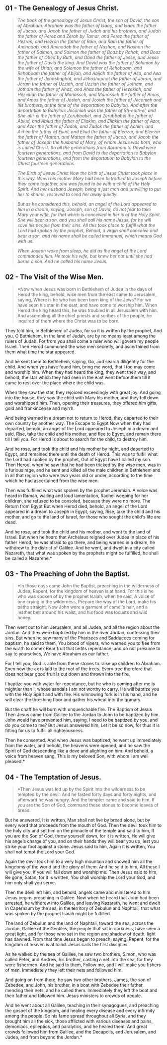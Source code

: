 ## 01 - The Genealogy of Jesus Christ.

>*The book of the genealogy of Jesus Christ, the son of David, the son of Abraham. Abraham was the father of Isaac, and Isaac the father of Jacob, and Jacob the father of Judah and his brothers, and Judah the father of Perez and Zerah by Tamar, and Perez the father of Hezron, and Hezron the father of Ram, and Ram the father of Aminadab, and Aminadab the father of Nashon, and Nashon the father of Salmon, and Salmon the father of Boaz by Rahab, and Boaz the father of Obed by Ruth, and Obed the father of Jesse, and Jesse the father of David the king. And David was the father of Solomon by the wife of Uriah, and Solomon  the father of Rehoboam, and Rehoboam the father of Abijah, and Abijah the father of Asa, and Asa the father of Jehoshaphat, and Jehoshaphat the father of Joram, and Joram the father of Uzziah, and Uzziah the father of Jotham, and Jotham the father of Ahaz, and Ahaz the father of Hezekiah, and Hezekiah the father of Manasseh, and Manasseh the father of Amos, and Amos the father of Josiah, and Josiah the father of Jeconiah and his brothers, at the time of the deportation to Babylon. And after the deportation to Babylon: Jeconiah was the father of Sh-ealti-el, and She-alti-el the father of Zerubbabel, and Zerubbabel the father of Abiud, and Abiud the father of Eliakim, and Eliakim the father of Azor, and Azor the father of Zadok, and Zadok the father of Achim, and Achim the father of Eliud, and Eliud the father of Eleazar, and Eleazar the father of Mattan, and Mattan the father of Jacob, and Jacob the father of Joseph  the husband of Mary, of whom Jesus was born, who is called Christ. So all the generations from Abraham to David were fourteen generations, and from David to the deportation to Babylon fourteen generations, and from the deportation to Babylon to the Christ fourteen generations.*

>*The Birth of Jesus Christ Now the birth of Jesus Christ took place in this way. When his mother Mary had been betrothed to Joseph before they came together, she was found to be with a child of the Holy Spirit. And her husband Joseph, being a just man and unwilling to put her to shame, resolved to send her away quietly.*

>*But as he considered this, behold, an angel of the Lord appeared to him in a dream, saying, Joseph, son of David, do not fear to take Mary your wife, for that which is conceived in her is of the Holy Spirit. She will bear a son, and you shall call his name Jesus, for he will save his people from their sins. All this took place to fulfill what the Lord had spoken by the prophet, Behold, a virgin shall conceive and bear a son, and his name shall be called Immanuel, which means God with us.*

>*When Joseph woke from sleep, he did as the angel of the Lord commanded him. He took his wife, but knew her not until she had borne a son. And he called his name Jesus.*

## 02 - The Visit of the Wise Men.

>*Now when Jesus was born in Bethlehem of Judea in the days of Herod the king, behold, wise men from the east came to Jerusalem, saying, Where is he who has been born king of the Jews? For we have seen his star in the east, and have come to worship him. When Herod the king heard this, he was troubled in all Jerusalem with him. And assembling all the chief priests and scribes of the people, he inquired of them where the Christ was to be born.

They told him, In Bethlehem of Judea, for so it is written by the prophet, And you, O Bethlehem, in the land of Judah, are by no means least among the rulers of Judah. For from you shall come a ruler who will govern my people Israel. Then Herod summoned the wise men secretly, and ascertained from them what time the star appeared.

And he sent them to Bethlehem, saying, Go, and search diligently for the child. And when you have found him, bring me word, that I too may come and worship him. When they had heard the king, they went their way, and behold, the star which they had seen in the east went before them till it came to rest over the place where the child was.

When they saw the star, they rejoiced exceedingly with great joy. And going into the house, they saw the child with Mary his mother, and they fell down and worshipped him. Then, opening their treasures, they offered him gifts, gold and frankincense and myrrh.

And being warned in a dream not to return to Herod, they departed to their own country by another way. The Escape to Egypt Now when they had departed, behold, an angel of the Lord appeared to Joseph in a dream and said, Rise, take the child and his mother, and flee to Egypt, and remain there till I tell you. For Herod is about to search for the child, to destroy him.

And he rose, and took the child and his mother by night, and departed to Egypt, and remained there until the death of Herod. This was to fulfill what the Lord had spoken by the prophet, Out of Egypt have I called my son. Then Herod, when he saw that he had been tricked by the wise men, was in a furious rage, and he sent and killed all the male children in Bethlehem and in all that region who were two years old or under, according to the time which he had ascertained from the wise men.

Then was fulfilled what was spoken by the prophet Jeremiah. A voice was heard in Ramah, wailing and loud lamentation, Rachel weeping for her children, she refused to be consoled, because they were no more. The Return from Egypt But when Herod died, behold, an angel of the Lord appeared in a dream to Joseph in Egypt, saying, Rise, take the child and his mother, and go to the land of Israel, for those who sought the child's life are dead.

And he rose, and took the child and his mother, and went to the land of Israel. But when he heard that Archelaus reigned over Judea in place of his father Herod, he was afraid to go there, and being warned in a dream, he withdrew to the district of Galilee. And he went, and dwelt in a city called Nazareth, that what was spoken by the prophets might be fulfilled, he shall be called a Nazarene.*

## 03 - The Preaching of John the Baptist.

>*In those days came John the Baptist, preaching in the wilderness of Judea, Repent, for the kingdom of heaven is at hand. For this is he who was spoken of by the prophet Isaiah, when he said, A voice of one crying in the wilderness, Prepare the way of the Lord, make his paths straight. Now John wore a garment of camel's hair, and a leather belt around his waist, and his food was locusts and wild honey.

Then went out to him Jerusalem, and all Judea, and all the region about the Jordan. And they were baptized by him in the river Jordan, confessing their sins. But when he saw many of the Pharisees and Sadducees coming for baptism, he said to them, You brood of vipers, who warned you to flee from the wrath to come? Bear fruit that befits repentance, and do not presume to say to yourselves, We have Abraham as our father.

For I tell you, God is able from these stones to raise up children to Abraham. Even now the ax is laid to the root of the trees. Every tree therefore that does not bear good fruit is cut down and thrown into the fire.

I baptize you with water for repentance, but he who is coming after me is mightier than I, whose sandals I am not worthy to carry. He will baptize you with the Holy Spirit and with fire. His winnowing fork is in his hand, and he will clear the threshing floor and gather his wheat into the granary.

But the chaff he will burn with unquenchable fire. The Baptism of Jesus Then Jesus came from Galilee to the Jordan to John to be baptized by him. John would have prevented him, saying, I need to be baptized by you, and do you come to me? But Jesus answered him, Let it be so now, for thus it is fitting for us to fulfill all righteousness.

Then he consented. And when Jesus was baptized, he went up immediately from the water, and behold, the heavens were opened, and he saw the Spirit of God descending like a dove and alighting on him. And behold, a voice from heaven sang, This is my beloved Son, with whom I am well pleased.*

## 04 - The Temptation of Jesus.

>*Then Jesus was led up by the Spirit into the wilderness to be tempted by the devil. And he fasted forty days and forty nights, and afterward he was hungry. And the tempter came and said to him, If you are the Son of God, command these stones to become loaves of bread.

But he answered, It is written, Man shall not live by bread alone, but by every word that proceeds from the mouth of God. Then the devil took him to the holy city and set him on the pinnacle of the temple and said to him, If you are the Son of God, throw yourself down, for it is written, He will give his angels charge of you, and on their hands they will bear you up, lest you strike your foot against a stone. Jesus said to him, Again it is written, You shall not tempt the Lord your God.

Again the devil took him to a very high mountain and showed him all the kingdoms of the world and the glory of them. And he said to him, All these I will give you, if you will fall down and worship me. Then Jesus said to him, Be gone, Satan, for it is written, You shall worship the Lord your God, and him only shall you serve.

Then the devil left him, and behold, angels came and ministered to him. Jesus begins preaching in Galilee. Now when he heard that John had been arrested, he withdrew into Galilee, and leaving Nazareth, he went and dwelt in Capernaum by the sea, in the territory of Zebulun and Naphtali, that what was spoken by the prophet Isaiah might be fulfilled.

The land of Zebulun and the land of Naphtali, toward the sea, across the Jordan, Galilee of the Gentiles, the people that sat in darkness, have seen a great light, and for those who sat in the region and shadow of death, light has dawned. From that time Jesus began to preach, saying, Repent, for the kingdom of heaven is at hand. Jesus calls the first disciples.

As he walked by the sea of Galilee, he saw two brothers, Simon, who was called Peter, and Andrew, his brother, casting a net into the sea, for they were fishermen. And he said to them, Follow me, and I will make you fishers of men. Immediately they left their nets and followed him.

And going on from there, he saw two other brothers, James, the son of Zebedee, and John, his brother, in a boat with Zebedee their father, mending their nets, and he called them. Immediately they left the boat and their father and followed him. Jesus ministers to crowds of people.

And he went about all Galilee, teaching in their synagogues, and preaching the gospel of the kingdom, and healing every disease and every infirmity among the people. So his fame spread throughout all Syria, and they brought him all the sick, those afflicted with various diseases and pains, demoniacs, epileptics, and paralytics, and he healed them. And great crowds followed him from Galilee, and the Decapolis, and Jerusalem, and Judea, and from beyond the Jordan.*
